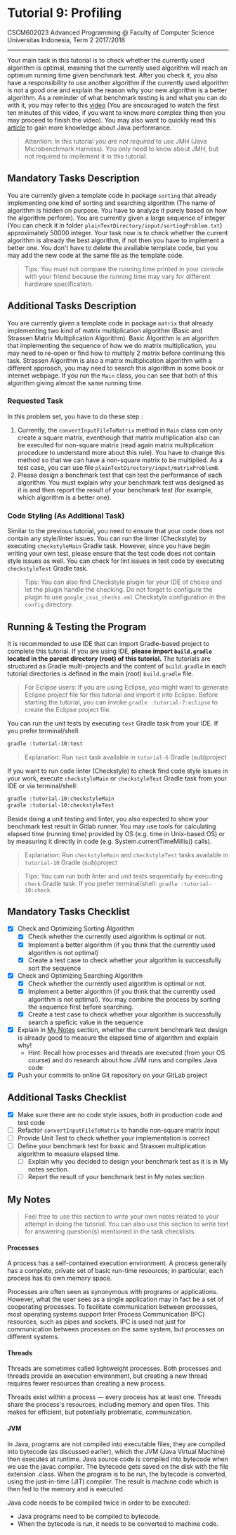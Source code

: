 # Tutorial 9: Profiling

CSCM602023 Advanced Programming @ Faculty of Computer Science Universitas
Indonesia, Term 2 2017/2018

* * *

Your main task in this tutorial is to check whether the currently used algorithm is optimal,
meaning that the currently used algorithm will reach an optimum running time given benchmark test. 
After you check it, you also have a responsibility to use another algorithm if the currently used 
algorithm is not a good one and explain the reason why your new algorithm is a better algorithm.
As a reminder of what benchmark testing is and what you can do with it, you may refer to this
[video](https://www.youtube.com/watch?v=Bi0E7w1ZFFA) (You are encouraged to watch the first ten
minutes of this video, if you want to know more complex thing then you may proceed to finish the
video). You may also want to quickly read this [article](http://tutorials.jenkov.com/java-performance/jmh.html)
to gain more knowledge about Java performance.

> Attention: In this tutorial *you are not required* to use JMH (Java
> Microbenchmark Harness). You only need to know about JMH, but not required
> to implement it in this tutorial.

## Mandatory Tasks Description

You are currently given a template code in package `sorting` that already implementing one
kind of sorting and searching algorithm (The name of algorithm is hidden on purpose. You
have to analyze it purely based on how the algorithm perform). You are currently given a 
large sequence of integer (You can check it in folder 
`plainTextDirectory/input/sortingProblem.txt`) approximately 50000 integer. Your task now is
to check whether the current algorithm is already the best algorithm, if not then you have to
implement a better one. You don't have to delete the available template code, but you may add 
the new code at the same file as the template code.

> Tips: You must not compare the running time printed in your console with your
> friend because the running time may vary for different hardware specification.

## Additional Tasks Description

You are currently given a template code in package `matrix` that already implementing two
kind of matrix multiplication algorithm (Basic and Strassen Matrix Multiplication Algorithm).
Basic Algorithm is an algorithm that implementing the sequence of how we do matrix multiplication,
you may need to re-open or find how to multiply 2 matrix before continuing this task. Strassen 
Algorithm is also a matrix multiplication algorithm with a different approach, you may need
to search this algorithm in some book or internet webpage. If you run the `Main`
class, you can see that both of this algorithm giving almost the same running time.

### Requested Task

In this problem set, you have to do these step :

1. Currently, the `convertInputFileToMatrix` method in `Main` class can only create a square matrix, eventhough that
matrix multiplication also can be executed for non-square matrix (read again matrix multiplication
procedure to understand more about this rule). You have to change this method so that we can have
a non-square matrix to be multiplied. As a test case, you can use file
`plainTextDirectory/input/matrixProblemB`.
2. Please design a benchmark test that can test the performance of each algorithm. You must explain why your benchmark
test was designed as it is and then report the result of your benchmark test (for example, which algorithm is a better 
one).

### Code Styling (As Additional Task)

Similar to the previous tutorial, you need to ensure that your code does not
contain any style/linter issues. You can run the linter (Checkstyle) by
executing `checkstyleMain` Gradle task. However, since you have begin writing
your own test, please ensure that the test code does not contain style issues
as well. You can check for lint issues in test code by executing
`checkstyleTest` Gradle task.

> Tips: You can also find Checkstyle plugin for your IDE of choice and let
> the plugin handle the checking. Do not forget to configure the plugin to
> use `google_csui_checks.xml` Checkstyle configuration in the `config`
> directory.

## Running & Testing the Program

It is recommended to use IDE that can import Gradle-based project to complete this
tutorial. If you are using IDE, **please import `build.gradle` located in the
parent directory (root) of this tutorial.** The tutorials are structured as
Gradle multi-projects and the content of `build.gradle` in each tutorial
directories is defined in the main (root) `build.gradle` file.

> For Eclipse users: If you are using Eclipse, you might want to generate
> Eclipse project file for this tutorial and import it into Eclipse.
> Before starting the tutorial, you can invoke `gradle :tutorial-7:eclipse`
> to create the Eclipse project file.

You can run the unit tests by executing `test` Gradle task from your IDE. If you
prefer terminal/shell:

```bash
gradle :tutorial-10:test
```

> Explanation: Run `test` task available in `tutorial-6` Gradle (sub)project

If you want to run code linter (Checkstyle) to check find code style issues in
your work, execute `checkstyleMain` or `checkstyleTest` Gradle task from your IDE
or via terminal/shell:

```bash
gradle :tutorial-10:checkstyleMain
gradle :tutorial-10:checkstyleTest
```

Beside doing a unit testing and linter, you also expected to show your benchmark test
result in Gitlab runner. You may use tools for calculating elapsed time (running time) 
provided by OS (e.g. time in Unix-based OS) or by measuring it directly in code 
(e.g. System.currentTimeMillis() calls).

> Explanation: Run `checkstyleMain` and `checkstyleTest` tasks available in
> `tutorial-10` Gradle (sub)project

> Tips: You can run both linter and unit tests sequentially by executing `check`
> Gradle task. If you prefer terminal/shell: `gradle :tutorial-10:check`

## Mandatory Tasks Checklist

- [x] Check and Optimizing Sorting Algorithm
    - [x] Check whether the currently used algorithm is optimal or not.
    - [x] Implement a better algorithm (if you think that the currently used algorithm
    is not optimal)
    - [x] Create a test case to check whether your algorithm is successfully 
    sort the sequence
- [x] Check and Optimizing Searching Algorithm
    - [x] Check whether the currently used algorithm is optimal or not.
    - [x] Implement a better algorithm (if you think that the currently used algorithm
    is not optimal). You may combine the process by sorting the sequence first
    before searching.
    - [x] Create a test case to check whether your algorithm is successfully 
    search a speficic value in the sequence
- [x] Explain in [My Notes](#my-notes) section, whether the current benchmark
test design is already good to measure the elapsed time of algorithm and explain why!
    - Hint: Recall how processes and threads are executed (from your OS course)
    and do research about how JVM runs and compiles Java code
- [x] Push your commits to online Git repository on your GitLab project

## Additional Tasks Checklist

- [x] Make sure there are no code style issues, both in production code and
test code
- [ ] Refactor `convertInputFileToMatrix` to handle non-square matrix input
- [ ] Provide Unit Test to check whether your implementation is correct
- [ ] Define your benchmark test for basic and Strassen multiplication algorithm to measure
elapsed time.
    - [ ] Explain why you decided to design your benchmark test as it is in My notes section.
    - [ ] Report the result of your benchmark test in My notes section 

## My Notes

> Feel free to use this section to write your own notes related to your attempt
> in doing the tutorial. You can also use this section to write text for
> answering question(s) mentioned in the task checklists.

#### Processes
A process has a self-contained execution environment. A process generally has a complete, private set of basic run-time resources; in particular, each process has its own memory space.

Processes are often seen as synonymous with programs or applications. However, what the user sees as a single application may in fact be a set of cooperating processes. To facilitate communication between processes, most operating systems support Inter Process Communication (IPC) resources, such as pipes and sockets. IPC is used not just for communication between processes on the same system, but processes on different systems.


#### Threads
Threads are sometimes called lightweight processes. Both processes and threads provide an execution environment, but creating a new thread requires fewer resources than creating a new process.

Threads exist within a process — every process has at least one. Threads share the process's resources, including memory and open files. This makes for efficient, but potentially problematic, communication.

#### JVM
In Java, programs are not compiled into executable files; they are compiled into bytecode (as discussed earlier), which the JVM (Java Virtual Machine) then executes at runtime. Java source code is compiled into bytecode when we use the javac compiler. The bytecode gets saved on the disk with the file extension .class. When the program is to be run, the bytecode is converted, using the just-in-time (JIT) compiler. The result is machine code which is then fed to the memory and is executed.

Java code needs to be compiled twice in order to be executed:
- Java programs need to be compiled to bytecode.
- When the bytecode is run, it needs to be converted to machine code.

